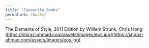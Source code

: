 ```yaml
---
title: "Favourite Books"
permalink: /books/
---
```



The Elements of Style, 2011 Edition by William Strunk, Chris Hong
[https://shiraz-ahmad.com/assets/images/eos.jpg](https://shiraz-ahmad.com/assets/images/eos.jpg)
